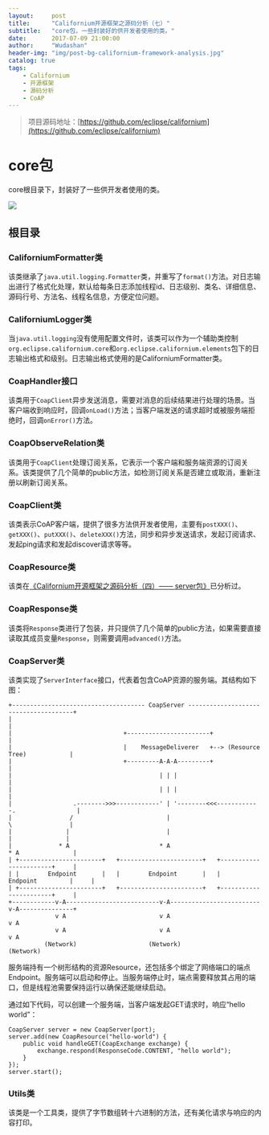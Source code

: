 ```yaml
---
layout:     post
title:      "Californium开源框架之源码分析（七）"
subtitle:   "core包，一些封装好的供开发者使用的类。"
date:       2017-07-09 21:00:00
author:     "Wudashan"
header-img: "img/post-bg-californium-framework-analysis.jpg"
catalog: true
tags:
    - Californium
    - 开源框架
    - 源码分析
    - CoAP
---
```


> 项目源码地址：[https://github.com/eclipse/californium](https://github.com/eclipse/californium)

# core包

core根目录下，封装好了一些供开发者使用的类。

![](http://o7x0ygc3f.bkt.clouddn.com/Californium%E5%BC%80%E6%BA%90%E6%A1%86%E6%9E%B6%E5%88%86%E6%9E%90/core.png)

## 根目录

### CaliforniumFormatter类

该类继承了`java.util.logging.Formatter`类，并重写了`format()`方法。对日志输出进行了格式化处理，默认给每条日志添加线程id、日志级别、类名、详细信息、源码行号、方法名、线程名信息，方便定位问题。

### CaliforniumLogger类

当`java.util.logging`没有使用配置文件时，该类可以作为一个辅助类控制`org.eclipse.californium.core`和`org.eclipse.californium.elements`包下的日志输出格式和级别。日志输出格式使用的是CaliforniumFormatter类。

### CoapHandler接口

该类用于`CoapClient`异步发送消息，需要对消息的后续结果进行处理的场景。当客户端收到响应时，回调`onLoad()`方法；当客户端发送的请求超时或被服务端拒绝时，回调`onError()`方法。

### CoapObserveRelation类

该类用于`CoapClient`处理订阅关系，它表示一个客户端和服务端资源的订阅关系。该类提供了几个简单的public方法，如检测订阅关系是否建立或取消，重新注册以刷新订阅关系。

### CoapClient类

该类表示CoAP客户端，提供了很多方法供开发者使用，主要有`postXXX()`、`getXXX()`、`putXXX()`、`deleteXXX()`方法，同步和异步发送请求，发起订阅请求、发起ping请求和发起discover请求等等。

### CoapResource类

该类在[《Californium开源框架之源码分析（四）—— server包》](http://wudashan.cn/2017/06/16/Californium-Framework-Analysis-04/)已分析过。

### CoapResponse类

该类将`Response`类进行了包装，并只提供了几个简单的public方法，如果需要直接读取其成员变量`Response`，则需要调用`advanced()`方法。


### CoapServer类

该类实现了`ServerInterface`接口，代表着包含CoAP资源的服务端。其结构如下图：

```
+------------------------------------- CoapServer --------------------------------------+
|                                                                                       |
|                               +-----------------------+                               |
|                               |    MessageDeliverer   +--> (Resource Tree)            |
|                               +---------A-A-A---------+                               |
|                                         | | |                                         |
|                                         | | |                                         |
|                 .-------->>>------------' | '--------<<<------------.                 |
|                /                          |                          \                |
|               |                           |                           |               |
|             * A                         * A                         * A               |
| +-----------------------+   +-----------------------+   +-----------------------+     |
| |        Endpoint       |   |        Endpoint       |   |      Endpoint         |     |
| +-----------------------+   +-----------------------+   +-----------------------+     |
+------------v-A--------------------------v-A-------------------------v-A---------------+
             v A                          v A                         v A            
             v A                          v A                         v A         
          (Network)                    (Network)                   (Network)
```

服务端持有一个树形结构的资源Resource，还包括多个绑定了网络端口的端点Endpoint。服务端可以启动和停止。当服务端停止时，端点需要释放其占用的端口，但是线程池需要保持运行以确保还能继续启动。

通过如下代码，可以创建一个服务端，当客户端发起GET请求时，响应“hello world”：

```
CoapServer server = new CoapServer(port);
server.add(new CoapResource("hello-world") {
    public void handleGET(CoapExchange exchange) {
        exchange.respond(ResponseCode.CONTENT, "hello world");
    }
});
server.start();
```

### Utils类

该类是一个工具类，提供了字节数组转十六进制的方法，还有美化请求与响应的内容打印。